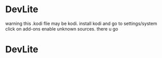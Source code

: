 # DevLite
warning this .kodi flie may be kodi. install kodi and go to settings/system
click on add-ons enable unknown sources. there u go
# DevLite
